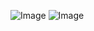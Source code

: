 ![Image](https://github.com/user-attachments/assets/0650fc74-5e72-46c4-a27d-d404a1a2c02c)
![Image](https://github.com/user-attachments/assets/ee1ae731-556e-4ba2-954c-6ec7ac0193c8)
